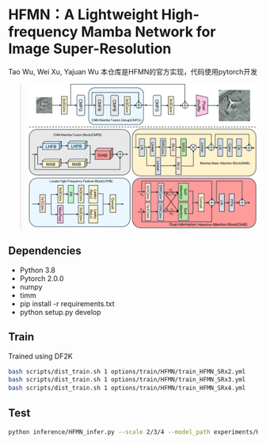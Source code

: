 # HFMN：A Lightweight High-frequency Mamba Network for Image Super-Resolution
Tao Wu, Wei Xu, Yajuan Wu
本仓库是HFMN的官方实现，代码使用pytorch开发

> <p align="center">
> <img width="800" src="images/HFMN_architecture.png">
> </p>

## Dependencies
- Python 3.8
- Pytorch 2.0.0
- numpy
- timm
- pip install -r requirements.txt
- python setup.py develop

## Train
Trained using DF2K
```bash
bash scripts/dist_train.sh 1 options/train/HFMN/train_HFMN_SRx2.yml
bash scripts/dist_train.sh 1 options/train/HFMN/train_HFMN_SRx3.yml
bash scripts/dist_train.sh 1 options/train/HFMN/train_HFMN_SRx4.yml
```

## Test
```bash
python inference/HFMN_infer.py --scale 2/3/4 --model_path experiments/HFMN_SRx2/models/net_g_latest.pth --folder_lq datasets/Urban100/LR_bicubic --input datasets/Urban100/HR --output results/HFMN/Urban100
```
